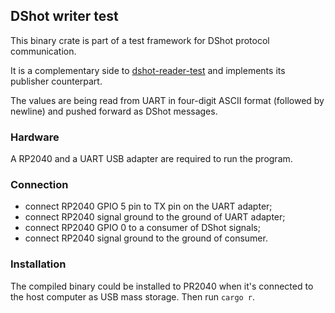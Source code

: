 ## DShot writer test

This binary crate is part of a test framework for DShot protocol communication.

It is a complementary side to [dshot-reader-test](https://github.com/tarasstruk/dshot-reader-test)
and implements its publisher counterpart.

The values are being read from UART in four-digit ASCII format (followed by newline)
and pushed forward as DShot messages.

### Hardware
 
A RP2040 and a UART USB adapter
are required to run the program.

### Connection

- connect RP2040 GPIO 5 pin to TX pin on the UART adapter;
- connect RP2040 signal ground to the ground of UART adapter;
- connect RP2040 GPIO 0 to a consumer of DShot signals;
- connect RP2040 signal ground to the ground of consumer.

### Installation

The compiled binary could be installed to PR2040 when it's
connected to the host computer as USB mass storage.
Then run `cargo r`.
